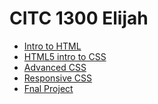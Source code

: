 # CITC 1300 Elijah
<ul>
<li><a href="intro_to_html/index.html" target="_blank">Intro to HTML<a>
<li><a href="HTML5_intro_to_css" target="_blank">HTML5 intro to CSS<a>
<li><a href="advanced_css" target="_blank">Advanced CSS<a>
<li><a href="responsive_css" target="_blank">Responsive CSS<a>
<li><a href="Final_project" target="_blank">Fnal Project<a> 